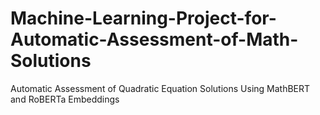 # Machine-Learning-Project-for-Automatic-Assessment-of-Math-Solutions
Automatic Assessment of Quadratic Equation Solutions Using MathBERT and RoBERTa Embeddings
